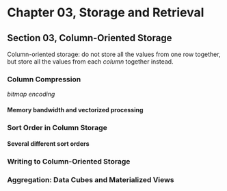 # Chapter 03, Storage and Retrieval
## Section 03, Column-Oriented Storage

Column-oriented storage: do not store all the values from one row together, but store all the values from each <i>column</i> together instead.

### Column Compression

<i>bitmap encoding</i>

#### Memory bandwidth and vectorized processing

### Sort Order in Column Storage

#### Several different sort orders

### Writing to Column-Oriented Storage

### Aggregation: Data Cubes and Materialized Views